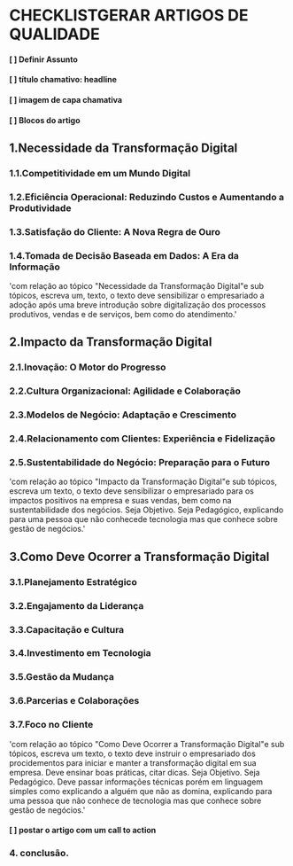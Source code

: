 # CHECKLISTGERAR ARTIGOS DE QUALIDADE

#### [ ] Definir Assunto
#### [ ] título chamativo: headline
#### [ ] imagem de capa chamativa
#### [ ] Blocos do artigo
## 1.Necessidade da Transformação Digital
###  1.1.Competitividade em um Mundo Digital
###  1.2.Eficiência Operacional: Reduzindo Custos e Aumentando a Produtividade
###  1.3.Satisfação do Cliente: A Nova Regra de Ouro
###  1.4.Tomada de Decisão Baseada em Dados: A Era da Informação
   'com relação ao tópico "Necessidade da Transformação Digital"e sub tópicos, escreva um, texto, o texto deve sensibilizar o empresariado a adoção após uma breve introdução sobre digitalização dos processos produtivos, vendas e de serviços, bem como do atendimento.'
## 2.Impacto da Transformação Digital
###  2.1.Inovação: O Motor do Progresso
###  2.2.Cultura Organizacional: Agilidade e Colaboração
###  2.3.Modelos de Negócio: Adaptação e Crescimento
###  2.4.Relacionamento com Clientes: Experiência e Fidelização
###  2.5.Sustentabilidade do Negócio: Preparação para o Futuro
   'com relação ao tópico "Impacto da Transformação Digital"e sub tópicos, escreva um texto, o texto deve sensibilizar o empresariado para os impactos positivos na empresa e suas vendas, bem como na sustentabilidade dos negócios. Seja Objetivo. Seja Pedagógico, explicando para uma pessoa que não conhecede tecnologia mas que conhece sobre gestão de negócios.'
## 3.Como Deve Ocorrer a Transformação Digital
###  3.1.Planejamento Estratégico
###  3.2.Engajamento da Liderança
###  3.3.Capacitação e Cultura
###  3.4.Investimento em Tecnologia
###  3.5.Gestão da Mudança
###  3.6.Parcerias e Colaborações
###  3.7.Foco no Cliente
'com relação ao tópico "Como Deve Ocorrer a Transformação Digital"e sub tópicos, escreva um texto, o texto deve instruir o empresariado dos procidementos para iniciar e manter a transformação digital em sua empresa. Deve ensinar boas práticas, citar dicas. Seja Objetivo. Seja Pedagógico. Deve passar informações técnicas porém em linguagem simples como explicando a alguém  que não as domina, explicando para uma pessoa que não conhece de tecnologia mas que conhece sobre gestão de negócios.'

#### [ ] postar o artigo com um call to action
### 4. conclusão.
